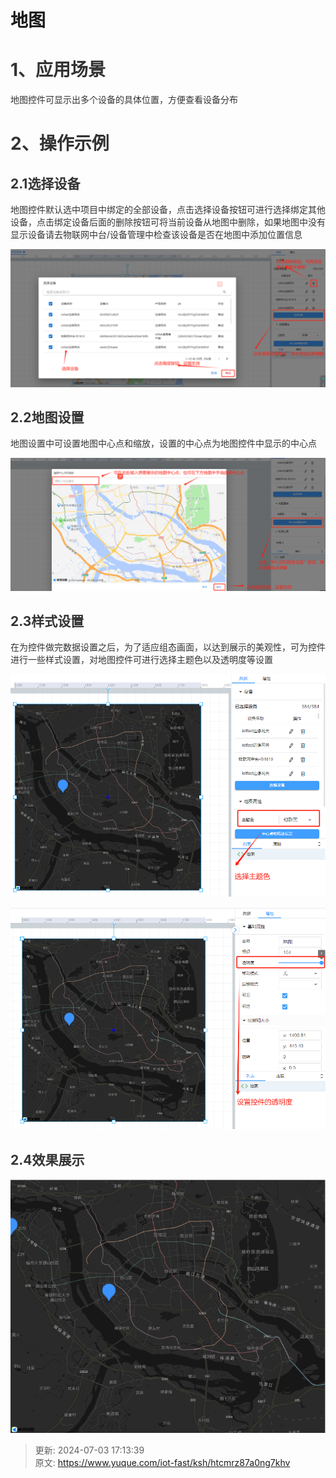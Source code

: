 # 地图

# <font style="color:rgb(51, 51, 51);">1、应用场景</font>
<font style="color:rgb(51, 51, 51);">地图控件可显示出多个设备的具体位置，方便查看设备分布</font>

# <font style="color:rgb(51, 51, 51);">2、操作示例</font>
## <font style="color:rgb(51, 51, 51);">2.1选择设备</font>
<font style="color:rgb(51, 51, 51);">地图控件默认选中项目中绑定的全部设备，点击选择设备按钮可进行选择绑定其他设备，点击绑定设备后面的删除按钮可将当前设备从地图中删除，如果地图中没有显示设备请去物联网中台/设备管理中检查该设备是否在地图中添加位置信息</font>

![1719996819313-567ed648-731b-4c8b-b0cd-d7e196a6af3f.png](./img/otfpGYqK_e0YX_kO/1719996819313-567ed648-731b-4c8b-b0cd-d7e196a6af3f-597934.png)

## <font style="color:rgb(51, 51, 51);">2.2地图设置</font>
<font style="color:rgb(51, 51, 51);">地图设置中可设置地图中心点和缩放，设置的中心点为地图控件中显示的中心点</font>

![1719997430115-22587b52-6ee2-4671-9374-90d650942120.png](./img/otfpGYqK_e0YX_kO/1719997430115-22587b52-6ee2-4671-9374-90d650942120-840706.png)



## <font style="color:rgb(51, 51, 51);">2.3样式设置</font>
<font style="color:rgb(51, 51, 51);">在为控件做完数据设置之后，为了适应组态画面，以达到展示的美观性，可为控件进行一些样式设置，对地图控件可进行选择主题色以及透明度等设置</font>

![1719997837391-116dda54-5be7-4567-ae62-05a94e1a6953.png](./img/otfpGYqK_e0YX_kO/1719997837391-116dda54-5be7-4567-ae62-05a94e1a6953-019775.png)



![1719997917095-73405772-86c4-46cd-a795-bf50091d5c03.png](./img/otfpGYqK_e0YX_kO/1719997917095-73405772-86c4-46cd-a795-bf50091d5c03-386368.png)



## <font style="color:rgb(51, 51, 51);">2.4效果展示</font>
![1719997984005-297d2099-f039-4d09-bf69-46107032666e.png](./img/otfpGYqK_e0YX_kO/1719997984005-297d2099-f039-4d09-bf69-46107032666e-294163.png)



> 更新: 2024-07-03 17:13:39  
> 原文: <https://www.yuque.com/iot-fast/ksh/htcmrz87a0ng7khv>